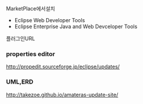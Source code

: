 
MarketPlace에서설치

 - Eclipse Web Developer Tools
 - Eclipse Enterprise Java and Web Devceloper Tools

플러그인URL

### properties editor
  
http://propedit.sourceforge.jp/eclipse/updates/

### UML,ERD
  
http://takezoe.github.io/amateras-update-site/
